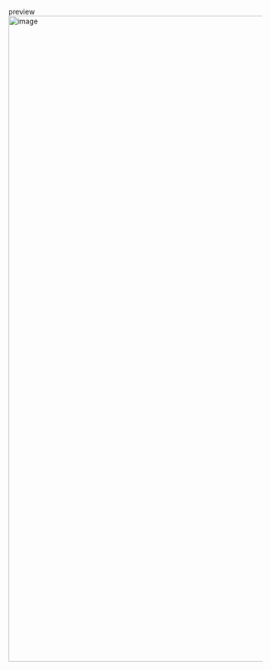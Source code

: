 preview
<img width="1280" alt="image" src="https://github.com/freeface06/html-navbar-css-03/assets/46911878/1a0d64d6-2141-4858-ad2a-f784ff8bd3a3">
